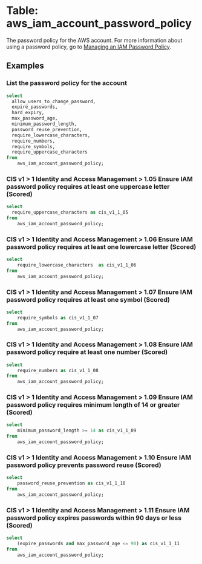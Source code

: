 # Table: aws_iam_account_password_policy

The password policy for the AWS account. For more information about using a password policy, go to [Managing an IAM Password Policy](https://docs.aws.amazon.com/IAM/latest/UserGuide/Using_ManagingPasswordPolicies.html).

## Examples


### List the password policy for the account
```sql
select
  allow_users_to_change_password,
  expire_passwords,
  hard_expiry,
  max_password_age,
  minimum_password_length,
  password_reuse_prevention,
  require_lowercase_characters,
  require_numbers,
  require_symbols,
  require_uppercase_characters
from
    aws_iam_account_password_policy;
```

### CIS v1 > 1 Identity and Access Management > 1.05 Ensure IAM password policy requires at least one uppercase letter (Scored)
```sql
select
  require_uppercase_characters as cis_v1_1_05
from
    aws_iam_account_password_policy;
```

### CIS v1 > 1 Identity and Access Management > 1.06 Ensure IAM password policy requires at least one lowercase letter (Scored)
```sql
select
    require_lowercase_characters  as cis_v1_1_06
from
    aws_iam_account_password_policy;
```

### CIS v1 > 1 Identity and Access Management > 1.07 Ensure IAM password policy requires at least one symbol (Scored)
```sql
select
    require_symbols as cis_v1_1_07
from
    aws_iam_account_password_policy;
```

### CIS v1 > 1 Identity and Access Management > 1.08 Ensure IAM password policy require at least one number (Scored)
```sql
select
    require_numbers as cis_v1_1_08
from
    aws_iam_account_password_policy;
```

### CIS v1 > 1 Identity and Access Management > 1.09 Ensure IAM password policy requires minimum length of 14 or greater (Scored)
```sql
select
    minimum_password_length >= 14 as cis_v1_1_09
from
    aws_iam_account_password_policy;
```

### CIS v1 > 1 Identity and Access Management > 1.10 Ensure IAM password policy prevents password reuse (Scored)
```sql
select
    password_reuse_prevention as cis_v1_1_10
from
    aws_iam_account_password_policy;
```

### CIS v1 > 1 Identity and Access Management > 1.11 Ensure IAM password policy expires passwords within 90 days or less (Scored)
```sql
select
    (expire_passwords and max_password_age <= 90) as cis_v1_1_11
from
    aws_iam_account_password_policy;
```